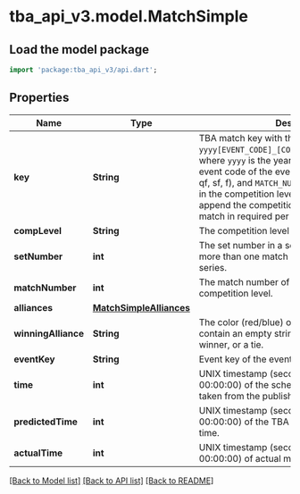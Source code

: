 # tba_api_v3.model.MatchSimple

## Load the model package
```dart
import 'package:tba_api_v3/api.dart';
```

## Properties
Name | Type | Description | Notes
------------ | ------------- | ------------- | -------------
**key** | **String** | TBA match key with the format `yyyy[EVENT_CODE]_[COMP_LEVEL]m[MATCH_NUMBER]`, where `yyyy` is the year, and `EVENT_CODE` is the event code of the event, `COMP_LEVEL` is (qm, ef, qf, sf, f), and `MATCH_NUMBER` is the match number in the competition level. A set number may append the competition level if more than one match in required per set. | 
**compLevel** | **String** | The competition level the match was played at. | 
**setNumber** | **int** | The set number in a series of matches where more than one match is required in the match series. | 
**matchNumber** | **int** | The match number of the match in the competition level. | 
**alliances** | [**MatchSimpleAlliances**](MatchSimpleAlliances.md) |  | [optional] 
**winningAlliance** | **String** | The color (red/blue) of the winning alliance. Will contain an empty string in the event of no winner, or a tie. | [optional] 
**eventKey** | **String** | Event key of the event the match was played at. | 
**time** | **int** | UNIX timestamp (seconds since 1-Jan-1970 00:00:00) of the scheduled match time, as taken from the published schedule. | [optional] 
**predictedTime** | **int** | UNIX timestamp (seconds since 1-Jan-1970 00:00:00) of the TBA predicted match start time. | [optional] 
**actualTime** | **int** | UNIX timestamp (seconds since 1-Jan-1970 00:00:00) of actual match start time. | [optional] 

[[Back to Model list]](../README.md#documentation-for-models) [[Back to API list]](../README.md#documentation-for-api-endpoints) [[Back to README]](../README.md)


